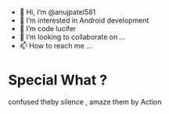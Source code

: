 - 👋 Hi, I’m @anujpatel581
- 👀 I’m interested in Android development
- 🌱 I’m code lucifer
- 💞️ I’m looking to collaborate on ...
- 📫 How to reach me ...

<!---
anujpatel581/anujpatel581 is a ✨ special ✨ repository because its `README.md` (this file) appears on your GitHub profile.
You can click the Preview link to take a look at your changes.
--->

# Special What ? 
confused theby silence , amaze them by Action
